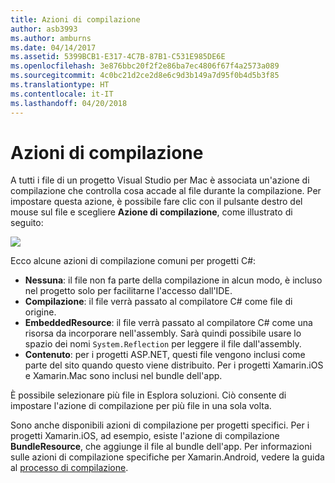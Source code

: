 ```yaml
---
title: Azioni di compilazione
author: asb3993
ms.author: amburns
ms.date: 04/14/2017
ms.assetid: 5399BCB1-E317-4C7B-87B1-C531E985DE6E
ms.openlocfilehash: 3e876bbc20f2f2e86ba7ec4806f67f4a2573a089
ms.sourcegitcommit: 4c0bc21d2ce2d8e6c9d3b149a7d95f0b4d5b3f85
ms.translationtype: HT
ms.contentlocale: it-IT
ms.lasthandoff: 04/20/2018
---
```

# <a name="build-actions"></a>Azioni di compilazione

A tutti i file di un progetto Visual Studio per Mac è associata un'azione di compilazione che controlla cosa accade al file durante la compilazione. Per impostare questa azione, è possibile fare clic con il pulsante destro del mouse sul file e scegliere **Azione di compilazione**, come illustrato di seguito:

![](media/projects-and-solutions-image1.png)

Ecco alcune azioni di compilazione comuni per progetti C#:

* **Nessuna**: il file non fa parte della compilazione in alcun modo, è incluso nel progetto solo per facilitarne l'accesso dall'IDE.
* **Compilazione**: il file verrà passato al compilatore C# come file di origine.
* **EmbeddedResource**: il file verrà passato al compilatore C# come una risorsa da incorporare nell'assembly. Sarà quindi possibile usare lo spazio dei nomi `System.Reflection` per leggere il file dall'assembly.
* **Contenuto**: per i progetti ASP.NET, questi file vengono inclusi come parte del sito quando questo viene distribuito. Per i progetti Xamarin.iOS e Xamarin.Mac sono inclusi nel bundle dell'app.

È possibile selezionare più file in Esplora soluzioni. Ciò consente di impostare l'azione di compilazione per più file in una sola volta.

Sono anche disponibili azioni di compilazione per progetti specifici. Per i progetti Xamarin.iOS, ad esempio, esiste l'azione di compilazione **BundleResource**, che aggiunge il file al bundle dell'app. Per informazioni sulle azioni di compilazione specifiche per Xamarin.Android, vedere la guida al [processo di compilazione](/xamarin/android/deploy-test/building-apps/build-process#Build_Actions).